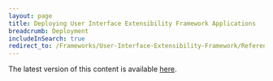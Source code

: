 ```yaml
---
layout: page
title: Deploying User Interface Extensibility Framework Applications
breadcrumb: Deployment
includeInSearch: true
redirect_to: /Frameworks/User-Interface-Extensibility-Framework/Reference/Overview/InstallingApplications/
---
```


The latest version of this content is available [here](/Frameworks/User-Interface-Extensibility-Framework/Reference/Overview/InstallingApplications/).
